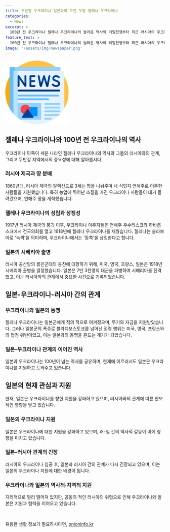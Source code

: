 ```yaml
---
title: 두만강 우크라이나 일본과의 오랜 우정 젤레나 우크라이나
categories:
  - News
excerpt: >
  100년 전 우크라이나 젤레나 우크라이나의 놀라운 역사와 러일전쟁부터 최근 러시아의 우크라이나 침공까지, 우크라이나와 일본의 복잡한 관계를 살펴봤습니다. 일본은 우크라이나를 7천370억엔의 지원을 약속하며 적극적으로 도와주고 있지만, 이는 러시아와의 복잡한 관계에 따른 것이기도 합니다. 최근 러시아의 무력시위로 갈등이 고조되고 있지만, 100년의 인연이 이 두 나라를 계속 이어오고 있습니다.
feature_text: >
  100년 전 우크라이나 젤레나 우크라이나의 놀라운 역사와 러일전쟁부터 최근 러시아의 우크라이나 침공까지, 우크라이나와 일본의 복잡한 관계를 살펴봤습니다. 일본은 우크라이나를 7천370억엔의 지원을 약속하며 적극적으로 도와주고 있지만, 이는 러시아와의 복잡한 관계에 따른 것이기도 합니다. 최근 러시아의 무력시위로 갈등이 고조되고 있지만, 100년의 인연이 이 두 나라를 계속 이어오고 있습니다.
image: '/assets/img/newspaper.png'
---
```


<p><img src="/assets/img/newspaper.png" alt="kimp 속보" /></p>

<h2 data-ke-size="size26">젤레나 우크라이나와 100년 전 우크라이나의 역사</h2>

<p data-ke-size="size16">우크라이나 민족이 세운 나라인 젤레나 우크라이나의 역사와 그들의 러시아와의 관계, 그리고 두만강 지역에서의 중요성에 대해 알아봅시다.</p>

<h3><b>러시아 제국과 땅 분배</b></h3>

<p data-ke-size="size16">1860년대, 러시아 제국의 알렉산드르 3세는 땅을 나눠주며 새 식민지 연해주로 이주한 사람들을 지원했습니다. 특히 농업에 뛰어난 소질을 가진 우크라이나 사람들이 대거 몰려갔으며, 연해주 땅을 개척했습니다.</p>

<h3><b>젤레나 우크라이나의 성립과 상징성</b></h3>

<p data-ke-size="size16">1917년 러시아 제국의 붕괴 이후, 우크라이나 이주자들은 연해주 우수리스크와 하바롭스크에서 건국의회를 열고 1918년에 젤레나 우크라이나를 세웠습니다. 젤레나는 슬라브어로 '녹색'을 의미하며, 우크라이나에서는 '동쪽'을 상징한다고 합니다.</p>

<h3><b>일본의 시베리아 출병</b></h3>

<p data-ke-size="size16">러시아 공산당의 붉은군대의 동진에 대항하기 위해, 미국, 영국, 프랑스, 일본은 1918년 시베리아 출병을 결정했습니다. 일본은 7만 3천명의 대군을 파병하여 시베리아를 진격했고, 이는 러시아와의 관계에서 중요한 사건으로 기록되었습니다.</p>

<h2 data-ke-size="size26">일본-우크라이나-러시아 간의 관계</h2>

<h3><b>우크라이나와 일본의 동맹</b></h3>

<p data-ke-size="size16">젤레나 우크라이나는 일본군에게 적의 적으로 여겨졌으며, 무기와 자금을 지원받았습니다. 그러나 일본군의 폭주로 블라디보스토크를 넘어선 점령 행위는 미국, 영국, 프랑스와의 협정 위반이었고, 이는 일본과의 동맹을 흔드는 계기가 되었습니다.</p>

<h3><b>일본-우크라이나 관계의 이어진 역사</b></h3>

<p data-ke-size="size16">일본과 우크라이나는 100년이 넘는 역사를 공유하며, 현재에 이르러서도 일본은 우크라이나를 지원하고 도와주고 있습니다.</p>

<h2 data-ke-size="size26">일본의 현재 관심과 지원</h2>

<p data-ke-size="size16">현재, 일본은 우크라이나를 향한 지원을 강화하고 있으며, 러시아와의 관계에 따른 안보적인 영향을 받고 있습니다.</p>

<h3><b>일본의 우크라이나 지원</b></h3>

<p data-ke-size="size16">일본은 우크라이나에 대한 지원을 강화하고 있으며, 러-일 간의 역사적 갈등이 이에 영향을 미치고 있습니다.</p>

<h3><b>일본-러시아 관계의 긴장</b></h3>

<p data-ke-size="size16">러시아의 우크라이나 침공 후, 일본과 러시아 간의 관계가 다시 긴장되고 있으며, 이는 일본의 우크라이나 지원에 대한 배경이 됩니다.</p>

<h3><b>우크라이나와 일본의 역사적·지역적 지원</b></h3>

<p data-ke-size="size16">지리적으로 멀리 떨어져 있지만, 공동의 적인 러시아의 위협으로 인해 우크라이나와 일본은 지원과 협력을 이어오고 있습니다.</p>

<p data-ke-size="size16">&nbsp;</p>
유용한 생활 정보가 필요하시다면, <a href="https://onioninfo.kr" rel="dofollow">onioninfo.kr</a>


